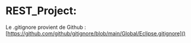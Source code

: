 # REST_Project:

Le .gitignore provient de Github : [https://github.com/github/gitignore/blob/main/Global/Eclipse.gitignore]()